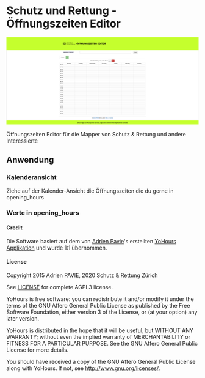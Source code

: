 # Schutz und Rettung - Öffnungszeiten Editor

![Screenshot](screenshot.png)

Öffnungszeiten Editor für die Mapper von Schutz & Rettung und andere Interessierte

## Anwendung

### Kalenderansicht

Ziehe auf der Kalender-Ansicht die Öffnungszeiten die du gerne in opening_hours

### Werte in opening_hours

#### Credit

Die Software basiert auf dem von [Adrien Pavie](https://github.com/PanierAvide)'s erstellten
[YoHours Applikation](http://projets.pavie.info/yohours/) und wurde 1:1 übernommen.

#### License


Copyright 2015 Adrien PAVIE, 2020 Schutz & Rettung Zürich

See [LICENSE](LICENSE) for complete AGPL3 license.

YoHours is free software: you can redistribute it and/or modify
it under the terms of the GNU Affero General Public License as published by
the Free Software Foundation, either version 3 of the License, or
(at your option) any later version.

YoHours is distributed in the hope that it will be useful,
but WITHOUT ANY WARRANTY; without even the implied warranty of
MERCHANTABILITY or FITNESS FOR A PARTICULAR PURPOSE.  See the
GNU Affero General Public License for more details.

You should have received a copy of the GNU Affero General Public License
along with YoHours. If not, see <http://www.gnu.org/licenses/>.